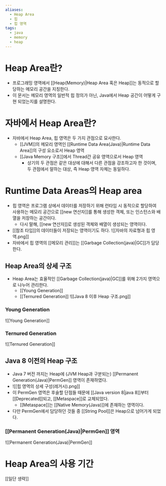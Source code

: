 ```yaml
---
aliases:
  - Heap Area
  - 힙
  - 힙 영역
tags:
  - java
  - memory
  - heap
---
```


# Heap Area란?
- 프로그래밍 영역에서 [[Heap(Memory)|Heap Area 혹은 Heap]]는 동적으로 할당하는 메모리 공간을 지칭한다. 
- 이 문서는 메모리 영역의 일반적 힙 정의가 아닌, Java에서 Heap 공간이 어떻게 구현 되었는지를 설명한다. 

# 자바에서 Heap Area란?
- 자바에서 Heap Area, 힙 영역은 두 가지 관점으로 묘사한다.
	- [[JVM]]의 메모리 영역인 [[Runtime Data Area(Java)|Runtime Data Area]]의 구성 요소로서 Heap 영역
	- [[Java Memory 구조]]에서 Thread간 공유 영역으로서 Heap 영역 
		- 상기의 두 관점은 같은 대상에 대해서 다른 관점을 강조하고자 한 것이며, 두 관점에서 말하는 대상, 즉 Heap 영역 자체는 동일하다.

# Runtime Data Areas의 Heap area
- 힙 영역은 프로그램 상에서 데이터를 저장하기 위해 런타임 시 동적으로 할당하여 사용하는 메모리 공간으로 [[new 연산자]]를 통해 생성한 객체, 또는 인스턴스와 배열을 저장하는 공간이다. 
	- 다시 말해, [[new 연산자]]로 생성된 객체와 배열이 생성되는 영역이다. 
- [[참조 타입]]의 데이터들이 저장되는 영역이기도 하다. 
![[자바의 자료형과 힙 영역.png]]
- 자바에서 힙 영역의 [[메모리 관리]]는 [[Garbage Collection(java)|GC]]가 담당한다.

## Heap Area의 상세 구조
- Heap Area는 효율적인 [[Garbage Collection(java)|GC]]를 위해 2가지 영역으로 나누어 관리한다.
	- [[Young Generation]]
	- [[Ternured Generation]]
![[Java 8 이후 Heap 구조.png]]

### Young Generation
![[Young Generation]]


### Ternured Generation
![[Ternured Generation]]


## Java 8 이전의 Heap 구조
- Java 7 버전 까지는 Heap에 (JVM Heap과 구분되는) [[Permanent Generation(Java)|PermGen]] 영역이 존재하였다.
- ![[힙 영역의 상세 구성(레거시).png]]
- 이 PermGen 영역은 후술할 단점들 때문에 [[Java version 8|java 8]]부터 [[Deprecated]]되고, [[Metaspace]]로 교체되었다.
	- [[Metaspace]]는 [[Native Memory(Java)]]에 존재하는 영역이다.
- 다만 PermGen에서 담당하던 것들 중 [[String Pool]]은 Heap으로 넘어가게 되었다. 

### [[Permanent Generation(Java)|PermGen]] 영역
![[Permanent Generation(Java)|PermGen]]



# Heap Area의 사용 기간
[[일단 생략]]